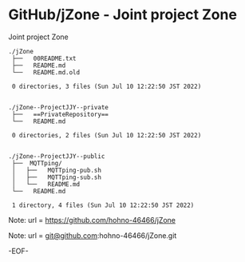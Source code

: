 # GitHub/jZone - Joint project Zone

Joint project Zone

    ./jZone
     ├──   00README.txt
     ├──   README.md
     └──   README.md.old
     
     0 directories, 3 files (Sun Jul 10 12:22:50 JST 2022)


    ./jZone--ProjectJJY--private
     ├──   ==PrivateRepository==
     └──   README.md
     
     0 directories, 2 files (Sun Jul 10 12:22:50 JST 2022)


    ./jZone--ProjectJJY--public
     ├──  MQTTping/
     │   ├──   MQTTping-pub.sh
     │   ├──   MQTTping-sub.sh
     │   └──   README.md
     └──   README.md
     
     1 directory, 4 files (Sun Jul 10 12:22:50 JST 2022)


Note:	url = https://github.com/hohno-46466/jZone

Note:	url = git@github.com:hohno-46466/jZone.git

-EOF-
